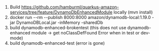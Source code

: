 1. Build https://github.com/hamburml/quarkus-amazon-services/tree/feature/DynamoDbEnhancedModule locally (mvn install)
2. docker run --rm --publish 8000:8000 amazon/dynamodb-local:1.19.0 -jar DynamoDBLocal.jar -inMemory -sharedDb
3. build dynamodb-enhanced-brokentest (this does not use dynamodb-enhanced module -> get noClassDefFound Error when in test or dev-mode)
4. build dynamodb-enhanced-test (error is gone)